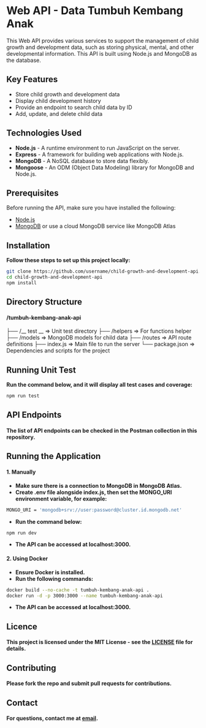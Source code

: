 # Web API - Data Tumbuh Kembang Anak

This Web API provides various services to support the management of child growth and development data, such as storing physical, mental, and other developmental information. This API is built using Node.js and MongoDB as the database.

## Key Features
- Store child growth and development data
- Display child development history
- Provide an endpoint to search child data by ID
- Add, update, and delete child data

## Technologies Used
- **Node.js** - A runtime environment to run JavaScript on the server.
- **Express** - A framework for building web applications with Node.js.
- **MongoDB** - A NoSQL database to store data flexibly.
- **Mongoose** - An ODM (Object Data Modeling) library for MongoDB and Node.js.

## Prerequisites
Before running the API, make sure you have installed the following:
- [Node.js](https://nodejs.org/)
- [MongoDB](https://www.mongodb.com/try/download/community) or use a cloud MongoDB service like MongoDB Atlas

## Installation

**Follow these steps to set up this project locally:**

   ```bash
   git clone https://github.com/username/child-growth-and-development-api.git
   cd child-growth-and-development-api
   npm install
   ```

## Directory Structure
#### /tumbuh-kembang-anak-api
├── /__ test __       => Unit test directory
├── /helpers          => For functions helper
├── /models           => MongoDB models for child data
├── /routes           => API route definitions
├── index.js          => Main file to run the server
└── package.json      => Dependencies and scripts for the project

## Running Unit Test
**Run the command below, and it will display all test cases and coverage:**

   ```bash
   npm run test
   ```

## API Endpoints
#### The list of API endpoints can be checked in the Postman collection in this repository.

## Running the Application

#### 1. Manually

- **Make sure there is a connection to MongoDB in MongoDB Atlas.**
- **Create .env file alongside index.js, then set the MONGO_URI environment variable, for example:**
```bash
MONGO_URI = 'mongodb+srv://user:password@cluster.id.mongodb.net'
   ```
- **Run the command below:**

```bash
npm run dev
   ```
- **The API can be accessed at localhost:3000.**

#### 2. Using Docker

- **Ensure Docker is installed.**
- **Run the following commands:**

```bash
docker build --no-cache -t tumbuh-kembang-anak-api .
docker run -d -p 3000:3000 --name tumbuh-kembang-anak-api
   ```
- **The API can be accessed at localhost:3000.**

## Licence
#### This project is licensed under the MIT License - see the [LICENSE](LICENSE) file for details.

## Contributing
#### Please fork the repo and submit pull requests for contributions.

## Contact
#### For questions, contact me at [email](kamalgoritm@gmail.com).